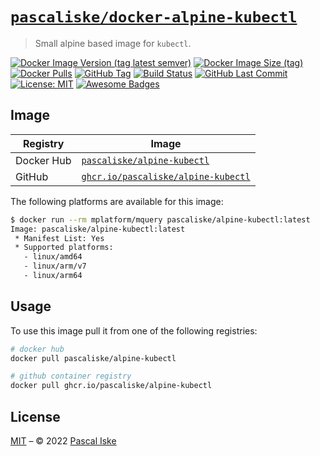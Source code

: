 # [`pascaliske/docker-alpine-kubectl`](https://pascaliske.github.io/docker-alpine-kubectl/)

> Small alpine based image for `kubectl`.

[![Docker Image Version (tag latest semver)](https://img.shields.io/docker/v/pascaliske/alpine-kubectl/latest?style=flat-square)](https://hub.docker.com/r/pascaliske/alpine-kubectl) [![Docker Image Size (tag)](https://img.shields.io/docker/image-size/pascaliske/alpine-kubectl/latest?style=flat-square)](https://hub.docker.com/r/pascaliske/alpine-kubectl) [![Docker Pulls](https://img.shields.io/docker/pulls/pascaliske/alpine-kubectl?style=flat-square)](https://hub.docker.com/r/pascaliske/alpine-kubectl) [![GitHub Tag](https://img.shields.io/github/v/tag/pascaliske/docker-alpine-kubectl?style=flat-square)](https://github.com/pascaliske/docker-alpine-kubectl) [![Build Status](https://img.shields.io/github/workflow/status/pascaliske/docker-alpine-kubectl/Image/master?label=build&style=flat-square)](https://github.com/pascaliske/docker-alpine-kubectl/actions) [![GitHub Last Commit](https://img.shields.io/github/last-commit/pascaliske/docker-alpine-kubectl?style=flat-square)](https://github.com/pascaliske/docker-alpine-kubectl) [![License: MIT](https://img.shields.io/badge/License-MIT-blue.svg?style=flat-square)](https://opensource.org/licenses/MIT) [![Awesome Badges](https://img.shields.io/badge/badges-awesome-green.svg?style=flat-square)](https://github.com/Naereen/badges)

## Image

| Registry   | Image                                                                                                                             |
| ---------- | --------------------------------------------------------------------------------------------------------------------------------- |
| Docker Hub | [`pascaliske/alpine-kubectl`](https://hub.docker.com/r/pascaliske/alpine-kubectl)                                           |
| GitHub     | [`ghcr.io/pascaliske/alpine-kubectl`](https://github.com/pascaliske/docker-cloudflare-dyndns/pkgs/container/alpine-kubectl) |

The following platforms are available for this image:

```bash
$ docker run --rm mplatform/mquery pascaliske/alpine-kubectl:latest
Image: pascaliske/alpine-kubectl:latest
 * Manifest List: Yes
 * Supported platforms:
   - linux/amd64
   - linux/arm/v7
   - linux/arm64
```

## Usage

To use this image pull it from one of the following registries:

```bash
# docker hub
docker pull pascaliske/alpine-kubectl

# github container registry
docker pull ghcr.io/pascaliske/alpine-kubectl
```

## License

[MIT](LICENSE.md) – © 2022 [Pascal Iske](https://pascaliske.dev)
